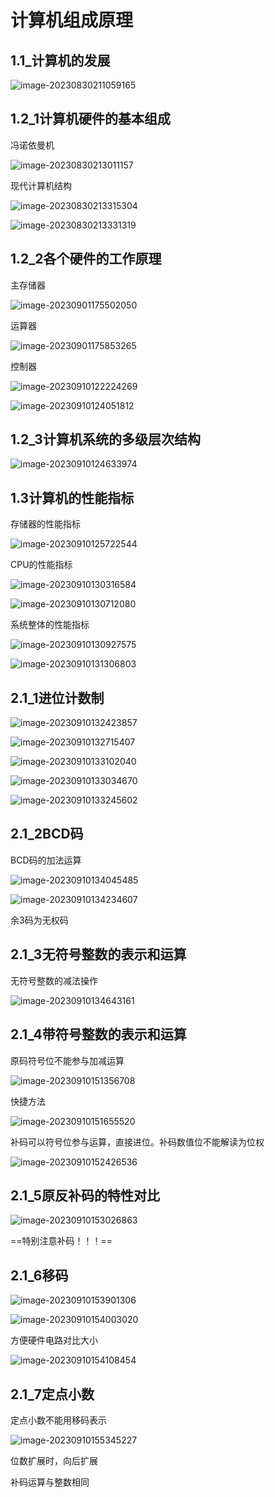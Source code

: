 # 计算机组成原理

## 1.1_计算机的发展

![image-20230830211059165](计算机组成原理.assets/image-20230830211059165.png)

## 1.2_1计算机硬件的基本组成

 冯诺依曼机

![image-20230830213011157](计算机组成原理.assets/image-20230830213011157.png)

现代计算机结构

![image-20230830213315304](计算机组成原理.assets/image-20230830213315304.png)

![image-20230830213331319](计算机组成原理.assets/image-20230830213331319.png)

## 1.2_2各个硬件的工作原理

主存储器

![image-20230901175502050](计算机组成原理.assets/image-20230901175502050.png)

运算器

![image-20230901175853265](计算机组成原理.assets/image-20230901175853265.png)

控制器

![image-20230910122224269](计算机组成原理.assets/image-20230910122224269.png)

![image-20230910124051812](计算机组成原理.assets/image-20230910124051812.png)

## 1.2_3计算机系统的多级层次结构

![image-20230910124633974](计算机组成原理.assets/image-20230910124633974.png)

## 1.3计算机的性能指标

存储器的性能指标 

![image-20230910125722544](计算机组成原理.assets/image-20230910125722544.png)

CPU的性能指标

![image-20230910130316584](计算机组成原理.assets/image-20230910130316584.png)

![image-20230910130712080](计算机组成原理.assets/image-20230910130712080.png)

系统整体的性能指标

![image-20230910130927575](计算机组成原理.assets/image-20230910130927575.png)

![image-20230910131306803](计算机组成原理.assets/image-20230910131306803.png)

## 2.1_1进位计数制

![image-20230910132423857](计算机组成原理.assets/image-20230910132423857.png)

![image-20230910132715407](计算机组成原理.assets/image-20230910132715407.png)

![image-20230910133102040](计算机组成原理.assets/image-20230910133102040.png)

![image-20230910133034670](计算机组成原理.assets/image-20230910133034670.png)

![image-20230910133245602](计算机组成原理.assets/image-20230910133245602.png)

## 2.1_2BCD码

BCD码的加法运算

![image-20230910134045485](计算机组成原理.assets/image-20230910134045485.png)

![image-20230910134234607](计算机组成原理.assets/image-20230910134234607.png)

余3码为无权码

## 2.1_3无符号整数的表示和运算

无符号整数的减法操作

![image-20230910134643161](计算机组成原理.assets/image-20230910134643161.png)

## 2.1_4带符号整数的表示和运算

原码符号位不能参与加减运算

![image-20230910151356708](计算机组成原理.assets/image-20230910151356708.png)

快捷方法

![image-20230910151655520](计算机组成原理.assets/image-20230910151655520.png)

补码可以符号位参与运算，直接进位。补码数值位不能解读为位权

![image-20230910152426536](计算机组成原理.assets/image-20230910152426536.png)

## 2.1_5原反补码的特性对比

![image-20230910153026863](计算机组成原理.assets/image-20230910153026863.png)

==特别注意补码！！！==

## 2.1_6移码

![image-20230910153901306](计算机组成原理.assets/image-20230910153901306.png)

![image-20230910154003020](计算机组成原理.assets/image-20230910154003020.png)

方便硬件电路对比大小

![image-20230910154108454](计算机组成原理.assets/image-20230910154108454.png)

## 2.1_7定点小数

定点小数不能用移码表示

![image-20230910155345227](计算机组成原理.assets/image-20230910155345227.png) 

位数扩展时，向后扩展

补码运算与整数相同